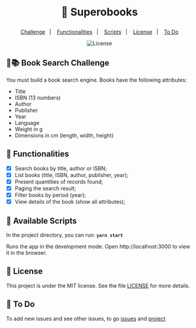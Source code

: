 # <p align="center"> :orange_book: Superobooks </p>

<p align="center">
<a href="#mag_right-books-book-search-challenge">Challenge</a>&nbsp;&nbsp;&nbsp;|&nbsp;&nbsp;&nbsp;
<a href="#memo-functionalities">Functionalities</a>&nbsp;&nbsp;&nbsp;|&nbsp;&nbsp;&nbsp;
<a href="#round_pushpin-available-scripts">Scripts</a>&nbsp;&nbsp;&nbsp;|&nbsp;&nbsp;&nbsp; 
<a href="#memo-licence">License</a>&nbsp;&nbsp;&nbsp;|&nbsp;&nbsp;&nbsp; 
<a href="#pushpin-to-do"> To Do</a>
</p>

<p align="center">
  <img alt="License" src="https://img.shields.io/static/v1?label=license&message=MIT&color=7159c1&labelColor=000000">
</p>

## :mag_right::books: Book Search Challenge

You must build a book search engine.
Books have the following attributes:

- Title
- ISBN (13 numbers)
- Author
- Publisher
- Year
- Language
- Weight in g
- Dimensions in cm (length, width, height)

## :memo: Functionalities

- [x] Search books by title, author or ISBN;
- [x] List books (title, ISBN, author, publisher, year);
- [x] Present quantities of records found;
- [x] Paging the search result;
- [x] Filter books by period (year);
- [x] View details of the book (show all attributes);

## :round_pushpin: Available Scripts

In the project directory, you can run:
**`yarn start`**

Runs the app in the development mode.
Open http://localhost:3000 to view it in the browser.

## :memo: License

This project is under the MIT license. See the file [LICENSE](LICENSE.md) for more details.

## :pushpin: To Do

To add new issues and see other issues, to go [issues](https://github.com/candinhojr/superobooks/issues) and [project](https://github.com/candinhojr/superobooks/projects/1)
